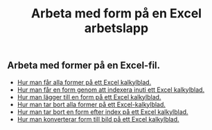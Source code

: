 ﻿---
title: Arbeta med form på en Excel arbetslapp
second_title: Aspose.Cells Cloud Documen
linktitle: Form
type: docs
url: /sv/shapes/
aliases: [/working-with-shapes/,/working-with-images/]
keywords: Working with shape on an Excel workshee
description: Hur man arbetar med form på ett Excel kalkylblad. SDK stöder olika utvecklingsspråk. De inkluderar Android, C#, Go, Java, NodeJS, Perl, PHP, Python, Ruby och swift
weight: 100
---
## Arbeta med former på en Excel-fil.

- [Hur man får alla former på ett Excel kalkylblad.](/cells/sv/shapes/get-all/)
- [Hur man får en form genom att indexera inuti ett Excel kalkylblad.](/cells/sv/shapes/get/)
- [Hur man lägger till en form på ett Excel kalkylblad.](/cells/sv/shapes/add/)
- [Hur man tar bort alla former på ett Excel-kalkylblad.](/cells/sv/shapes/clear/)
- [Hur man tar bort en form efter index på ett Excel kalkylblad.](/cells/sv/shapes/delete/)
- [Hur man konverterar form till bild på ett Excel kalkylblad.](/cells/sv/shapes/conversion/)
